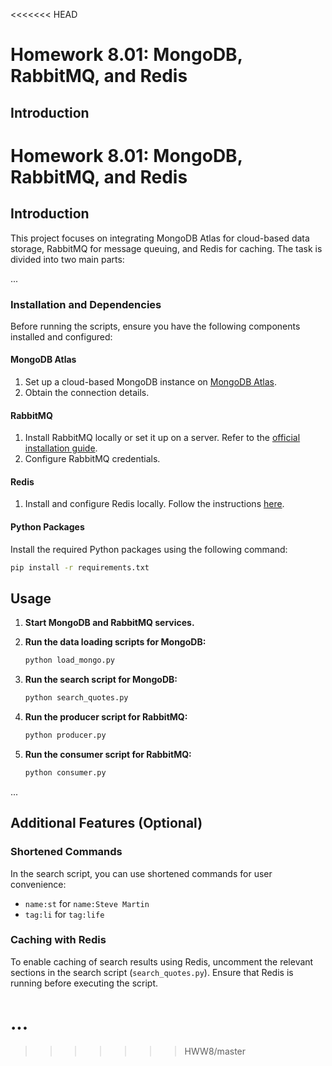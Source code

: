 <<<<<<< HEAD
# Homework 8.01: MongoDB, RabbitMQ, and Redis

## Introduction

# Homework 8.01: MongoDB, RabbitMQ, and Redis

## Introduction

This project focuses on integrating MongoDB Atlas for cloud-based data storage, RabbitMQ for message queuing, and Redis for caching. The task is divided into two main parts:

...

### Installation and Dependencies

Before running the scripts, ensure you have the following components installed and configured:

#### MongoDB Atlas

1. Set up a cloud-based MongoDB instance on [MongoDB Atlas](https://www.mongodb.com/cloud/atlas).
2. Obtain the connection details.

#### RabbitMQ

1. Install RabbitMQ locally or set it up on a server. Refer to the [official installation guide](https://www.rabbitmq.com/download.html).
2. Configure RabbitMQ credentials.

#### Redis

1. Install and configure Redis locally. Follow the instructions [here](https://redis.io/download).

#### Python Packages

Install the required Python packages using the following command:

```bash
pip install -r requirements.txt
```

## Usage

1. **Start MongoDB and RabbitMQ services.**

2. **Run the data loading scripts for MongoDB:**

    ```bash
    python load_mongo.py
    ```

3. **Run the search script for MongoDB:**

    ```bash
    python search_quotes.py
    ```

4. **Run the producer script for RabbitMQ:**

    ```bash
    python producer.py
    ```

5. **Run the consumer script for RabbitMQ:**

    ```bash
    python consumer.py
    ```

...

## Additional Features (Optional)

### Shortened Commands

In the search script, you can use shortened commands for user convenience:

- `name:st` for `name:Steve Martin`
- `tag:li` for `tag:life`

### Caching with Redis

To enable caching of search results using Redis, uncomment the relevant sections in the search script (`search_quotes.py`). Ensure that Redis is running before executing the script.

...
=======

>>>>>>> HWW8/master
